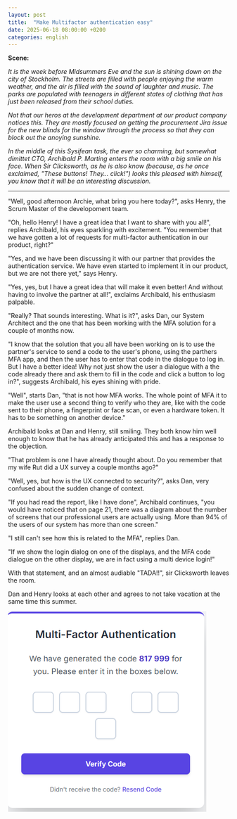 ```yaml
---
layout: post
title:  "Make Multifactor authentication easy"
date: 2025-06-18 08:00:00 +0200
categories: english
---
```

__Scene:__

<i>It is the week before Midsummers Eve and the sun is shining down on the city of Stockholm. The streets are filled with people enjoying the warm weather, and the air is filled with the sound of laughter and music. The parks are populated with teenagers in different states of clothing that has just been released from their school duties.</i>

<i>Not that our heros at the development department at our product company notices this. They are mostly focused on getting the procurement Jira issue for the new blinds for the window through the process so that they can block out the anoying sunshine.</i>

<i>In the middle of this Sysifean task, the ever so charming, but somewhat dimittet CTO, Archibald P. Marting enters the room with a big smile on his face. When Sir Clicksworth, as he is also know (because, as he once exclaimed, "These buttons! They… click!") looks this pleased with himself, you know that it will be an interesting discussion.</i>

---
"Well, good afternoon Archie, what bring you here today?", asks Henry, the Scrum Master of the developoment team.

"Oh, hello Henry! I have a great idea that I want to share with you all!", replies Archibald, his eyes sparkling with excitement. "You remember that we have gotten a lot of requests for multi-factor authentication in our product, right?"

"Yes, and we have been discussing it with our partner that provides the authentication service. We have even started to implement it in our product, but we are not there yet," says Henry.

"Yes, yes, but I have a great idea that will make it even better! And without having to involve the partner at all!", exclaims Archibald, his enthusiasm palpable.

"Really? That sounds interesting. What is it?", asks Dan, our System Architect and the one that has been working with the MFA solution for a couple of months now.

"I know that the solution that you all have been working on is to use the partner's service to send a code to the user's phone, using the parthers MFA app, and then the user has to enter that code in the dialogue to log in. But I have a better idea! Why not just show the user a dialogue with a the code already there and ask them to fill in the code and click a button to log in?", suggests Archibald, his eyes shining with pride.

"Well", starts Dan, "that is not how MFA works. The whole point of MFA it to make the user use a second thing to verify who they are, like with the code sent to their phone, a fingerprint or face scan, or even a hardware token. It has to be something on another device."

Archibald looks at Dan and Henry, still smiling. They both know him well enough to know that he has already anticipated this and has a response to the objection.

"That problem is one I have already thought about. Do you remember that my wife Rut did a UX survey a couple months ago?"

"Well, yes, but how is the UX connected to security?", asks Dan, very confused about the sudden change of context.

"If you had read the report, like I have done", Archibald continues, "you would have noticed that on page 21, there was a diagram about the number of screens that our professional users are actually using. More than 94% of the users of our system has more than one screen."

"I still can't see how this is related to the MFA", replies Dan.

"If we show the login dialog on one of the displays, and the MFA code dialogue on the other display, we are in fact using a multi device login!"

With that statement, and an almost audiable "TADA!!", sir Clicksworth leaves the room.

Dan and Henry looks at each other and agrees to not take vacation at the same time this summer.

![Direct MFA Dialogue](/images/posts/directmfa.png)
